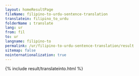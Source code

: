 ```yaml
---
layout: homeResultPage
fileName: filipino-to-urdu-sentence-translation
translatein: filipino_to_urdu
folderName : translate
lang: ur
from: fil
to: ur
langname: filipino-to
permalink: /ur/filipino-to-urdu-sentence-translation/result
sitemap: false
nointernationalization: true
---
```

{% include result/translateinto.html %}

<script src="/js/result/translation.js" data-foldername="{{page.folderName}}" data-lang="{{page.lang}}"></script>
